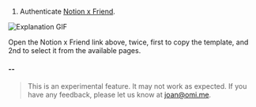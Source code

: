 1. Authenticate [Notion x Friend](https://based-hardware--plugins-api.modal.run/setup-notion-crm).

![Explanation GIF](assets/explanation.gif)

Open the Notion x Friend link above, twice, first to copy the template, and 2nd to select it from the available pages.
#### --

> This is an experimental feature. It may not work as expected. If you have any feedback, please let us know at joan@omi.me.